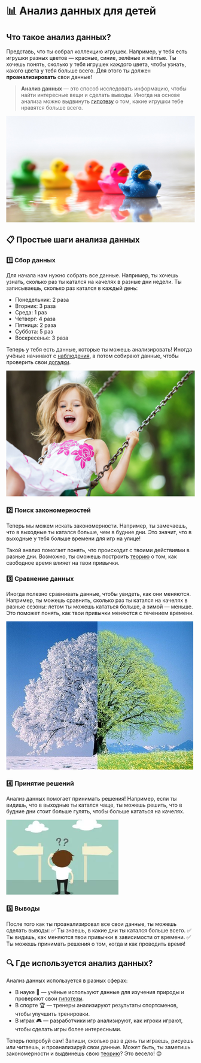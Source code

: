 # 📊 Анализ данных для детей

## Что такое анализ данных?  
Представь, что ты собрал коллекцию игрушек. Например, у тебя есть игрушки разных цветов — красные, синие, зелёные и жёлтые. Ты хочешь понять, сколько у тебя игрушек каждого цвета, чтобы узнать, какого цвета у тебя больше всего. Для этого ты должен **проанализировать** свои данные!  

> **Анализ данных** — это способ исследовать информацию, чтобы найти интересные вещи и сделать выводы. Иногда на основе анализа можно выдвинуть [гипотезу](../scientific-method/hypotesis.md) о том, какие игрушки тебе нравятся больше всего.

![Игрушки разных цветов](images/toys.png)

## 📋 Простые шаги анализа данных

### 1️⃣ Сбор данных  
Для начала нам нужно собрать все данные. Например, ты хочешь узнать, сколько раз ты катался на качелях в разные дни недели. Ты записываешь, сколько раз катался в каждый день:  
- Понедельник: 2 раза  
- Вторник: 3 раза  
- Среда: 1 раз  
- Четверг: 4 раза  
- Пятница: 2 раза  
- Суббота: 5 раз  
- Воскресенье: 3 раза  

Теперь у тебя есть данные, которые ты можешь анализировать! Иногда учёные начинают с [наблюдения](../scientific-method/watching.md), а потом собирают данные, чтобы проверить свои [догадки](../scientific-method/hypotesis.md).

![Дети играют на качелях](images/swing.png)

### 2️⃣ Поиск закономерностей  
Теперь мы можем искать закономерности. Например, ты замечаешь, что в выходные ты катался больше, чем в будние дни. Это значит, что в выходные у тебя больше времени для игр на улице!  

Такой анализ помогает понять, что происходит с твоими действиями в разные дни. Возможно, ты сможешь построить [теорию](../scientific-method/theory.md) о том, как свободное время влияет на твои привычки.

### 3️⃣ Сравнение данных  
Иногда полезно сравнивать данные, чтобы увидеть, как они меняются. Например, ты можешь сравнить, сколько раз ты катался на качелях в разные сезоны: летом ты можешь кататься больше, а зимой — меньше. Это поможет понять, как твои привычки меняются с течением времени.

![Зима и лето](images/winter-summer.png)

### 4️⃣ Принятие решений  
Анализ данных помогает принимать решения! Например, если ты видишь, что в выходные ты катался чаще, ты можешь решить, что в будние дни стоит больше гулять, чтобы больше кататься на качелях.

![Принятие решений](images/decisiion.png)

### 5️⃣ Выводы  
После того как ты проанализировал все свои данные, ты можешь сделать выводы:
✅ Ты знаешь, в какие дни ты катался больше всего.
✅ Ты видишь, как меняются твои привычки в зависимости от времени.
✅ Ты можешь принимать решения о том, когда и как проводить время!

## 🔍 Где используется анализ данных?  
Анализ данных используется в разных сферах:  
- В науке 🧪 — учёные используют данные для изучения природы и проверяют свои [гипотезы](../scientific-method/hypotesis.md).  
- В спорте 🏆 — тренеры анализируют результаты спортсменов, чтобы улучшить тренировки.  
- В играх 🎮 — разработчики игр анализируют, как игроки играют, чтобы сделать игры более интересными.  

Теперь попробуй сам! Запиши, сколько раз в день ты играешь, рисуешь или читаешь, и проанализируй свои данные. Может быть, ты заметишь закономерности и выдвинешь свою [теорию](../scientific-method/theory.md)? Это весело! 😊
